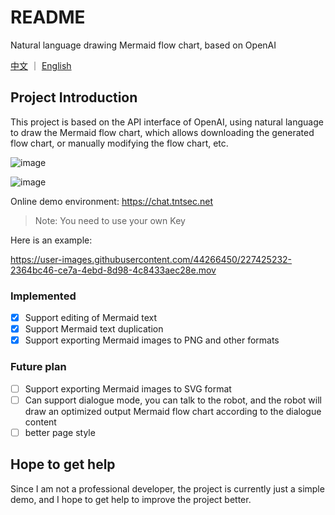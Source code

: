 # README

Natural language drawing Mermaid flow chart, based on OpenAI

[中文](https://github.com/AlienHub/ChatMermaid/blob/main/README.md) ｜ [English](https://github.com/AlienHub/ChatMermaid/blob/main/README_EN.md)

## Project Introduction

This project is based on the API interface of OpenAI, using natural language to draw the Mermaid flow chart, which allows downloading the generated flow chart, or manually modifying the flow chart, etc.

![image](https://user-images.githubusercontent.com/44266450/228503954-d65e8776-7e56-469b-a47e-7152652196a4.png)

![image](https://user-images.githubusercontent.com/44266450/228504060-f7061689-b0e7-4472-a614-fd6c1471f82a.png)

Online demo environment: https://chat.tntsec.net

> Note: You need to use your own Key

Here is an example:

https://user-images.githubusercontent.com/44266450/227425232-2364bc46-ce7a-4ebd-8d98-4c8433aec28e.mov

### Implemented

- [x] Support editing of Mermaid text
- [x] Support Mermaid text duplication
- [x] Support exporting Mermaid images to PNG and other formats

### Future plan

- [ ] Support exporting Mermaid images to SVG format
- [ ] Can support dialogue mode, you can talk to the robot, and the robot will draw an optimized output Mermaid flow chart according to the dialogue content
- [ ] better page style

## Hope to get help

Since I am not a professional developer, the project is currently just a simple demo, and I hope to get help to improve the project better.
